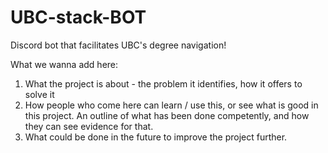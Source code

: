 # UBC-stack-BOT
Discord bot that facilitates UBC's degree navigation!

What we wanna add here:
1) What the project is about - the problem it identifies, how it offers to solve it
2) How people who come here can learn / use this, or see what is good in this project. An outline of what has been done competently, and how they can see evidence for that.
3) What could be done in the future to improve the project further.
